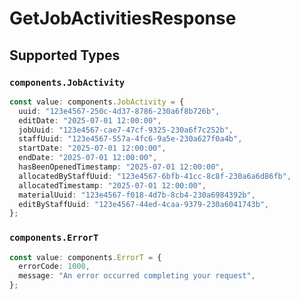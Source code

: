 # GetJobActivitiesResponse


## Supported Types

### `components.JobActivity`

```typescript
const value: components.JobActivity = {
  uuid: "123e4567-250c-4d37-8786-230a6f8b726b",
  editDate: "2025-07-01 12:00:00",
  jobUuid: "123e4567-cae7-47cf-9325-230a6f7c252b",
  staffUuid: "123e4567-557a-4fc6-9a5e-230a627f0a4b",
  startDate: "2025-07-01 12:00:00",
  endDate: "2025-07-01 12:00:00",
  hasBeenOpenedTimestamp: "2025-07-01 12:00:00",
  allocatedByStaffUuid: "123e4567-6bfb-41cc-8c8f-230a6a6d86fb",
  allocatedTimestamp: "2025-07-01 12:00:00",
  materialUuid: "123e4567-f018-4d7b-8cb4-230a6984392b",
  editByStaffUuid: "123e4567-44ed-4caa-9379-230a6041743b",
};
```

### `components.ErrorT`

```typescript
const value: components.ErrorT = {
  errorCode: 1000,
  message: "An error occurred completing your request",
};
```

